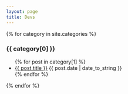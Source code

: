 ```yaml
---
layout: page
title: Devs
---
```


{% for category in site.categories %}
  <h3>{{ category[0] }}</h3>
  <ul>
    {% for post in category[1] %}
      <li><a href="{{ post.url }}">{{ post.title }}</a>
      <span>{{ post.date | date_to_string }}</span>
      </li>
    {% endfor %}
  </ul>
{% endfor %}